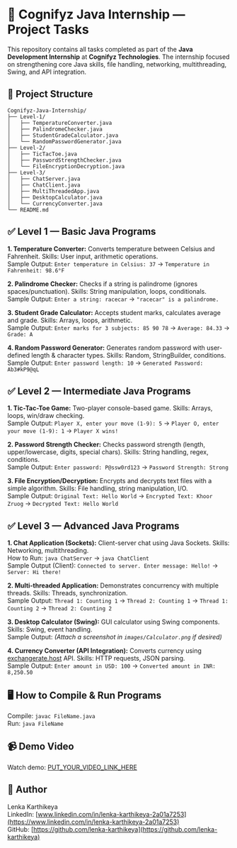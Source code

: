 # 🚀 Cognifyz Java Internship — Project Tasks
This repository contains all tasks completed as part of the **Java Development Internship** at **Cognifyz Technologies**. The internship focused on strengthening core Java skills, file handling, networking, multithreading, Swing, and API integration.

## 📂 Project Structure
    Cognifyz-Java-Internship/
    ├── Level-1/
    │   ├── TemperatureConverter.java
    │   ├── PalindromeChecker.java
    │   ├── StudentGradeCalculator.java
    │   └── RandomPasswordGenerator.java
    ├── Level-2/
    │   ├── TicTacToe.java
    │   ├── PasswordStrengthChecker.java
    │   └── FileEncryptionDecryption.java
    ├── Level-3/
    │   ├── ChatServer.java
    │   ├── ChatClient.java
    │   ├── MultiThreadedApp.java
    │   ├── DesktopCalculator.java
    │   └── CurrencyConverter.java
    └── README.md

## ✅ Level 1 — Basic Java Programs
**1. Temperature Converter:** Converts temperature between Celsius and Fahrenheit. Skills: User input, arithmetic operations.  
Sample Output: `Enter temperature in Celsius: 37` → `Temperature in Fahrenheit: 98.6°F`

**2. Palindrome Checker:** Checks if a string is palindrome (ignores spaces/punctuation). Skills: String manipulation, loops, conditionals.  
Sample Output: `Enter a string: racecar` → `"racecar" is a palindrome.`

**3. Student Grade Calculator:** Accepts student marks, calculates average and grade. Skills: Arrays, loops, arithmetic.  
Sample Output: `Enter marks for 3 subjects: 85 90 78` → `Average: 84.33` → `Grade: A`

**4. Random Password Generator:** Generates random password with user-defined length & character types. Skills: Random, StringBuilder, conditions.  
Sample Output: `Enter password length: 10` → `Generated Password: Ab3#kP9@qL`

## ✅ Level 2 — Intermediate Java Programs
**1. Tic-Tac-Toe Game:** Two-player console-based game. Skills: Arrays, loops, win/draw checking.  
Sample Output: `Player X, enter your move (1-9): 5` → `Player O, enter your move (1-9): 1` → `Player X wins!`

**2. Password Strength Checker:** Checks password strength (length, upper/lowercase, digits, special chars). Skills: String handling, regex, conditions.  
Sample Output: `Enter password: P@ssw0rd123` → `Password Strength: Strong`

**3. File Encryption/Decryption:** Encrypts and decrypts text files with a simple algorithm. Skills: File handling, string manipulation, I/O.  
Sample Output: `Original Text: Hello World` → `Encrypted Text: Khoor Zruog` → `Decrypted Text: Hello World`

## ✅ Level 3 — Advanced Java Programs
**1. Chat Application (Sockets):** Client-server chat using Java Sockets. Skills: Networking, multithreading.  
How to Run: `java ChatServer` → `java ChatClient`  
Sample Output (Client): `Connected to server. Enter message: Hello!` → `Server: Hi there!`

**2. Multi-threaded Application:** Demonstrates concurrency with multiple threads. Skills: Threads, synchronization.  
Sample Output: `Thread 1: Counting 1` → `Thread 2: Counting 1` → `Thread 1: Counting 2` → `Thread 2: Counting 2`

**3. Desktop Calculator (Swing):** GUI calculator using Swing components. Skills: Swing, event handling.  
Sample Output: *(Attach a screenshot in `images/Calculator.png` if desired)*

**4. Currency Converter (API Integration):** Converts currency using [exchangerate.host](https://exchangerate.host/) API. Skills: HTTP requests, JSON parsing.  
Sample Output: `Enter amount in USD: 100` → `Converted amount in INR: 8,250.50`

## 🖥️ How to Compile & Run Programs
Compile: `javac FileName.java`  
Run: `java FileName`

## 📹 Demo Video
Watch demo: [PUT_YOUR_VIDEO_LINK_HERE](PUT_YOUR_VIDEO_LINK_HERE)

## 👤 Author
Lenka Karthikeya  
LinkedIn: [www.linkedin.com/in/lenka-karthikeya-2a01a7253](https://www.linkedin.com/in/lenka-karthikeya-2a01a7253)  
GitHub: [https://github.com/lenka-karthikeya](https://github.com/lenka-karthikeya)
